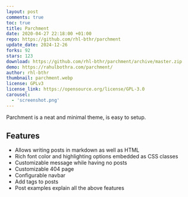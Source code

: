 ```yaml
---
layout: post
comments: true
toc: true
title: Parchment
date: 2020-04-27 22:18:00 +01:00
repo: https://github.com/rhl-bthr/parchment
update_date: 2024-12-26
forks: 92
stars: 123
download: https://github.com/rhl-bthr/parchment/archive/master.zip
demo: https://rahulbothra.com/parchment/
author: rhl-bthr
thumbnail: parchment.webp
license: GPLv3
license_link: https://opensource.org/license/GPL-3.0
carousel:
  - 'screenshot.png'
---
```


Parchment is a neat and minimal theme, is easy to setup.

## Features

* Allows writing posts in markdown as well as HTML
* Rich font color and highlighting options embedded as CSS classes
* Customizable message while having no posts
* Customizable 404 page
* Configurable navbar
* Add tags to posts
* Post examples explain all the above features
